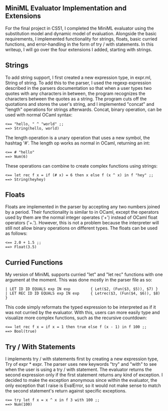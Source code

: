 ## MiniML Evaluator Implementation and Extensions

For the final project in CS51, I completed the MiniML evaluator using
the substitution model and dynamic model of evaluation. Alongside the basic
requirements, I implemented functionality for strings, floats, basic curried
functions, and error-handling in the form of try / with statements. In this
writeup, I will go over the four extensions I added, starting with strings.

## Strings

To add string support, I first created a new expression type, in expr.ml,
String of string. To add this to the parser, I used the regexp expression
described in the parsers documentation so that when a user types two quotes
with any characters in between, the program recognizes the characters between
the quotes as a string. The program cuts off the quotations and stores the
user's string, and I implemented "concat" and "length" operations for strings
afterwards. Concat, binary operation, can be used with normal OCaml syntax:

    <== "hello, " ^ "world" ;;
    ==> String(hello, world)

The length operation is a unary operation that uses a new symbol, the
hashtag '#'. The length op works as normal in OCaml, returning an int:

    <== # "hello"
    ==> Num(6)

These operations can combine to create complex functions using strings:

    <== let rec f x = if (# x) = 6 then x else f (x ^ x) in f "hey" ;;
    ==> String(heyhey)

## Floats

Floats are implemented in the parser by accepting any two numbers joined by
a period. Their functionality is similar to in OCaml, except the operators
used by them are the normal integer operates ('+') instead of OCaml float
operators ('+.'). However, this is not a problem because the interpreter will
still not allow binary operations on different types. The floats can be used
as follows:

    <== 2.0 + 1.5 ;;
    ==> Float(3.5)

## Curried Functions

My version of MiniML supports curried "let" and "let rec" functions with one
argument at the moment. This was done mostly in the parser file as so:

    | LET ID ID EQUALS exp IN exp         { Let($2, (Fun($3, $5)), $7) }
    | LET REC ID ID EQUALS exp IN exp     { Letrec($3, (Fun($4, $6)), $8) }

This code simply reformats the typed expression to be interpreted as if it
was not curried by the evaluator. With this, users can more easily type and
visualize more complex functions, such as the recursive countdown:

    <== let rec f x = if x = 1 then true else f (x - 1) in f 100 ;;
    ==> Bool(true)

## Try / With Statements

I implements try / with statements first by creating a new expression type,
Try of expr * expr. The parser uses new keywords "try" and "with" to see when
the user is using a try / with statement. The evaluator returns the second
expression only if the first statement returns any kind of exception. I
decided to make the exception anonymous since within the evaluator, the only
exception that I raise is EvalError, so it would not make sense to match the
second statement's return against specific exceptions.

    <== try let f x = x ^ x in f 3 with 100 ;;
    ==> Num(100)
